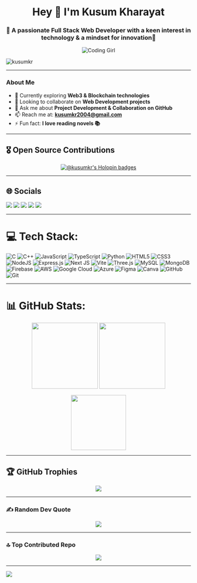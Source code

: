 <h1 align="center">Hey 👋 I'm Kusum Kharayat</h1>
<h3 align="center">🌟 A passionate Full Stack Web Developer with a keen interest in technology & a mindset for innovation🌟</h3>

<p align="center"> <img src="https://media.tenor.com/IF2JdxzmyN4AAAAi/coding-girl.gif" alt="Coding Girl" /> </p> 

<p align="left"> <img src="https://komarev.com/ghpvc/?username=kusumkr&label=Profile%20views&color=0e75b6&style=flat" alt="kusumkr" /> </p>

---

###  About Me  
- 🌱 Currently exploring **Web3 & Blockchain technologies**  
- 👯 Looking to collaborate on **Web Development projects**  
- 💬 Ask me about **Project Development & Collaboration on GitHub**  
- 📫 Reach me at: **kusumkr2004@gmail.com**  
- ⚡ Fun fact: **I love reading novels 📚**  

---

## 🎖 Open Source Contributions
<p align="center">
  <a href="https://holopin.io/@kusumkr">
    <img src="https://holopin.me/kusumkr" alt="@kusumkr's Holopin badges"/>
  </a>
</p>

---

## 🌐 Socials 
  <a href="https://instagram.com/_kussum.k"><img src="https://img.shields.io/badge/Instagram-%23E4405F.svg?logo=Instagram&logoColor=white"/></a>
  <a href="https://www.linkedin.com/in/kusumkharayat/"><img src="https://img.shields.io/badge/LinkedIn-%230077B5.svg?logo=linkedin&logoColor=white"/></a>
  <a href="https://medium.com/@kusumkr2004"><img src="https://img.shields.io/badge/Medium-12100E?logo=medium&logoColor=white"/></a>
  <a href="https://x.com/KusumKharayat"><img src="https://img.shields.io/badge/X-black.svg?logo=X&logoColor=white"/></a>
  <a href="mailto:kusumkr2004@gmail.com"><img src="https://img.shields.io/badge/Email-D14836?logo=gmail&logoColor=white"/></a>
</p>

---

# 💻 Tech Stack:
<p align="center">
  
![C](https://img.shields.io/badge/c-%2300599C.svg?style=for-the-badge&logo=c&logoColor=white) 
![C++](https://img.shields.io/badge/c++-%2300599C.svg?style=for-the-badge&logo=c%2B%2B&logoColor=white) 
![JavaScript](https://img.shields.io/badge/javascript-%23323330.svg?style=for-the-badge&logo=javascript&logoColor=%23F7DF1E) 
![TypeScript](https://img.shields.io/badge/typescript-%23007ACC.svg?style=for-the-badge&logo=typescript&logoColor=white) 
![Python](https://img.shields.io/badge/python-3670A0?style=for-the-badge&logo=python&logoColor=ffdd54) 
![HTML5](https://img.shields.io/badge/html5-%23E34F26.svg?style=for-the-badge&logo=html5&logoColor=white) 
![CSS3](https://img.shields.io/badge/css3-%231572B6.svg?style=for-the-badge&logo=css3&logoColor=white) 
![NodeJS](https://img.shields.io/badge/node.js-6DA55F?style=flat-square&logo=node.js&logoColor=white)
![Express.js](https://img.shields.io/badge/express.js-%23404d59.svg?style=for-the-badge&logo=express&logoColor=%2361DAFB) 
![Next JS](https://img.shields.io/badge/Next-black?style=for-the-badge&logo=next.js&logoColor=white) 
![Vite](https://img.shields.io/badge/vite-%23646CFF.svg?style=for-the-badge&logo=vite&logoColor=white) 
![Three.js](https://img.shields.io/badge/threejs-black?style=for-the-badge&logo=three.js&logoColor=white) 
![MySQL](https://img.shields.io/badge/mysql-4479A1.svg?style=for-the-badge&logo=mysql&logoColor=white) 
![MongoDB](https://img.shields.io/badge/MongoDB-%234ea94b.svg?style=for-the-badge&logo=mongodb&logoColor=white) 
![Firebase](https://img.shields.io/badge/firebase-%23039BE5.svg?style=for-the-badge&logo=firebase&logoColor=white) 
![AWS](https://img.shields.io/badge/AWS-%23FF9900.svg?style=for-the-badge&logo=amazon-aws&logoColor=white) 
![Google Cloud](https://img.shields.io/badge/GoogleCloud-%234285F4.svg?style=for-the-badge&logo=google-cloud&logoColor=white) 
![Azure](https://img.shields.io/badge/azure-%230072C6.svg?style=for-the-badge&logo=microsoftazure&logoColor=white) 
![Figma](https://img.shields.io/badge/figma-%23F24E1E.svg?style=for-the-badge&logo=figma&logoColor=white) 
![Canva](https://img.shields.io/badge/Canva-%2300C4CC.svg?style=for-the-badge&logo=Canva&logoColor=white) 
![GitHub](https://img.shields.io/badge/github-%23121011.svg?style=for-the-badge&logo=github&logoColor=white) 
![Git](https://img.shields.io/badge/git-%23F05033.svg?style=for-the-badge&logo=git&logoColor=white) 

</p>


---

# 📊 GitHub Stats:
<p align="center">
  <img src="https://github-readme-stats.vercel.app/api?username=KusumKr&theme=radical&hide_border=false&include_all_commits=true&count_private=true" height="180"/>
  <img src="https://nirzak-streak-stats.vercel.app/?user=KusumKr&theme=radical&hide_border=false" height="180"/>
</p>

<p align="center">
  <img src="https://github-readme-stats.vercel.app/api/top-langs/?username=KusumKr&theme=radical&hide_border=false&layout=compact" height="150"/>
</p>

---

## 🏆 GitHub Trophies
<p align="center">
  <img src="https://github-profile-trophy.vercel.app/?username=KusumKr&theme=radical&no-frame=false&no-bg=false&margin-w=4"/>
</p>

---

### ✍️ Random Dev Quote  
<p align="center">
  <img src="https://quotes-github-readme.vercel.app/api?type=horizontal&theme=radical"/>
</p>

---

### 🔝 Top Contributed Repo
<p align="center">
  <img src="https://github-contributor-stats.vercel.app/api?username=KusumKr&limit=5&theme=radical&combine_all_yearly_contributions=true"/>
</p>

---

[![](https://visitcount.itsvg.in/api?id=KusumKr&icon=0&color=10)](https://visitcount.itsvg.in)






